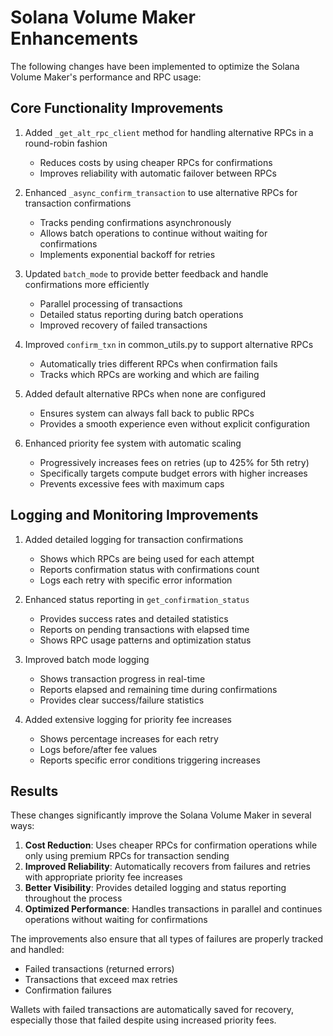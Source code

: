 # Solana Volume Maker Enhancements

The following changes have been implemented to optimize the Solana Volume Maker's performance and RPC usage:

## Core Functionality Improvements

1. Added `_get_alt_rpc_client` method for handling alternative RPCs in a round-robin fashion
   - Reduces costs by using cheaper RPCs for confirmations
   - Improves reliability with automatic failover between RPCs
   
2. Enhanced `_async_confirm_transaction` to use alternative RPCs for transaction confirmations
   - Tracks pending confirmations asynchronously
   - Allows batch operations to continue without waiting for confirmations
   - Implements exponential backoff for retries

3. Updated `batch_mode` to provide better feedback and handle confirmations more efficiently
   - Parallel processing of transactions
   - Detailed status reporting during batch operations
   - Improved recovery of failed transactions

4. Improved `confirm_txn` in common_utils.py to support alternative RPCs
   - Automatically tries different RPCs when confirmation fails
   - Tracks which RPCs are working and which are failing

5. Added default alternative RPCs when none are configured
   - Ensures system can always fall back to public RPCs
   - Provides a smooth experience even without explicit configuration

6. Enhanced priority fee system with automatic scaling
   - Progressively increases fees on retries (up to 425% for 5th retry)
   - Specifically targets compute budget errors with higher increases
   - Prevents excessive fees with maximum caps

## Logging and Monitoring Improvements

1. Added detailed logging for transaction confirmations
   - Shows which RPCs are being used for each attempt
   - Reports confirmation status with confirmations count
   - Logs each retry with specific error information

2. Enhanced status reporting in `get_confirmation_status`
   - Provides success rates and detailed statistics
   - Reports on pending transactions with elapsed time
   - Shows RPC usage patterns and optimization status

3. Improved batch mode logging
   - Shows transaction progress in real-time
   - Reports elapsed and remaining time during confirmations
   - Provides clear success/failure statistics

4. Added extensive logging for priority fee increases
   - Shows percentage increases for each retry
   - Logs before/after fee values
   - Reports specific error conditions triggering increases

## Results

These changes significantly improve the Solana Volume Maker in several ways:

1. **Cost Reduction**: Uses cheaper RPCs for confirmation operations while only using premium RPCs for transaction sending
2. **Improved Reliability**: Automatically recovers from failures and retries with appropriate priority fee increases
3. **Better Visibility**: Provides detailed logging and status reporting throughout the process
4. **Optimized Performance**: Handles transactions in parallel and continues operations without waiting for confirmations

The improvements also ensure that all types of failures are properly tracked and handled:
- Failed transactions (returned errors)
- Transactions that exceed max retries
- Confirmation failures

Wallets with failed transactions are automatically saved for recovery, especially those that failed despite using increased priority fees.
